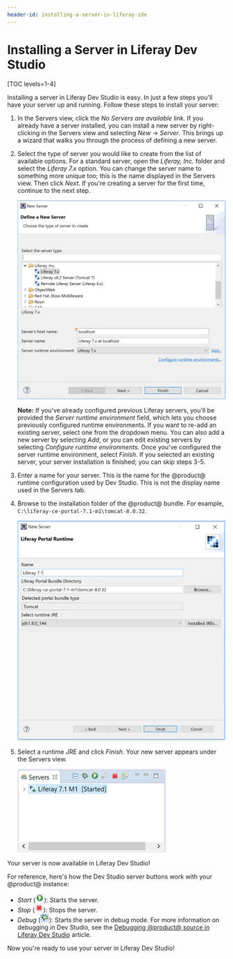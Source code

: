 ```yaml
---
header-id: installing-a-server-in-liferay-ide
---
```


# Installing a Server in Liferay Dev Studio

[TOC levels=1-4]

Installing a server in Liferay Dev Studio is easy. In just a few steps you'll
have your server up and running. Follow these steps to install your server:

1.  In the Servers view, click the *No Servers are available* link. If you
    already have a server installed, you can install a new server by
    right-clicking in the Servers view and selecting *New* &rarr; *Server*.
    This brings up a wizard that walks you through the process of defining a new
    server.

2.  Select the type of server you would like to create from the list of
    available options. For a standard server, open the *Liferay, Inc.* folder
    and select the *Liferay 7.x* option. You can change the server name to
    something more unique too; this is the name displayed in the Servers view.
    Then click *Next*. If you're creating a server for the first time, continue
    to the next step.

    ![Figure 1: Choose the type of server you want to create.](../../../images/define-new-server.png)

    **Note:** If you've already configured previous Liferay servers, you'll be
    provided the *Server runtime environment* field, which lets you choose
    previously configured runtime environments. If you want to re-add an
    existing server, select one from the dropdown menu. You can also add a new
    server by selecting *Add*, or you can edit existing servers by selecting
    *Configure runtime environments*. Once you've configured the server runtime
    environment, select *Finish*. If you selected an existing server, your
    server installation is finished; you can skip steps 3-5.

3.  Enter a name for your server. This is the name for the @product@ runtime
    configuration used by Dev Studio. This is not the display name used in the
    Servers tab.

4.  Browse to the installation folder of the @product@ bundle. For example,
    `C:\liferay-ce-portal-7.1-m1\tomcat-8.0.32`.

    ![Figure 2: Specify the installation folder of the bundle.](../../../images/specify-directory.png)

5.  Select a runtime JRE and click *Finish*. Your new server appears under the
    Servers view.

    ![Figure 3: Your new server appears under the *Servers* view.](../../../images/new-server-added.png)

Your server is now available in Liferay Dev Studio!

For reference, here's how the Dev Studio server buttons work with your @product@
instance:

- *Start* (![Start Server](../../../images/icon-start-server.png)): Starts the
  server.
- *Stop* (![Stop Server](../../../images/icon-stop-server.png)): Stops the
  server.
- *Debug* (![Debug Server](../../../images/icon-debug-server.png)): Starts the
  server in debug mode. For more information on debugging in Dev Studio, see the
  [Debugging @product@ source in Liferay Dev Studio](/docs/7-1/tutorials/-/knowledge_base/t/debugging-product-source-in-liferay-ide)
  article.

Now you're ready to use your server in Liferay Dev Studio!
